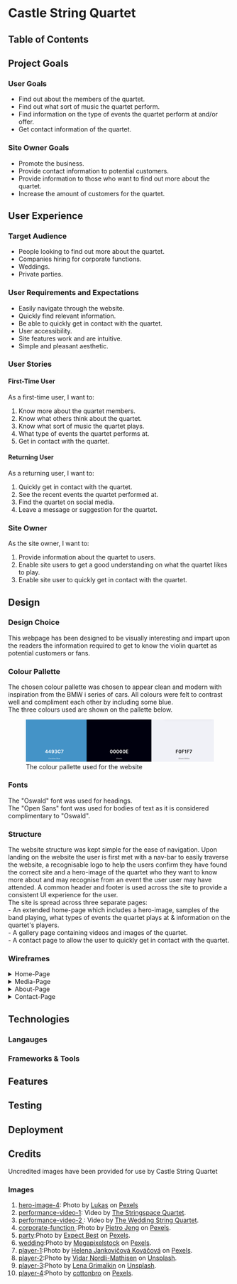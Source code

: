 # Castle String Quartet

## Table of Contents

## Project Goals

### User Goals
- Find out about the members of the quartet.
- Find out what sort of music the quartet perform.
- Find information on the type of events the quartet perform at and/or offer.
- Get contact information of the quartet.

### Site Owner Goals
- Promote the business.
- Provide contact information to potential customers.
- Provide information to those who want to find out more about the quartet.
- Increase the amount of customers for the quartet.

## User Experience

### Target Audience
- People looking to find out more about the quartet.
- Companies hiring for corporate functions.
- Weddings.
- Private parties.

### User Requirements and Expectations
- Easily navigate through the website.
- Quickly find relevant information.
- Be able to quickly get in contact with the quartet.
- User accessibility.
- Site features work and are intuitive.
- Simple and pleasant aesthetic.

### User Stories

#### First-Time User
As a first-time user, I want to:
1. Know more about the quartet members.
2. Know what others think about the quartet.
3. Know what sort of music the quartet plays.
4. What type of events the quartet performs at.
5. Get in contact with the quartet.

#### Returning User
As a returning user, I want to:
1. Quickly get in contact with the quartet.
2. See the recent events the quartet performed at.
3. Find the quartet on social media.
4. Leave a message or suggestion for the quartet.

### Site Owner
As the site owner, I want to:
1. Provide information about the quartet to users.
2. Enable site users to get a good understanding on what the quartet likes to play.
3. Enable site user to quickly get in contact with the quartet.

## Design

### Design Choice
This webpage has been designed to be visually interesting and impart upon the readers the information required to get to know the violin quartet as potential customers or fans.

### Colour Pallette
The chosen colour pallette was chosen to appear clean and modern with inspiration from the BMW i series of cars. All colours were felt to contrast well and compliment each other by including some blue.
<br>
The three colours used are shown on the pallette below.
<figure>
    <img src="docs/features/colour-pallette.png" alt="The website colour pallette">
    <figcaption>The colour pallette used for the website</figcaption>
</figure>

### Fonts
The "Oswald" font was used for headings.
<br>
The "Open Sans" font was used for bodies of text as it is considered complimentary to "Oswald".

### Structure
The website structure was kept simple for the ease of navigation. Upon landing on the website the user 
is first met with a nav-bar to easily traverse the website, a recognisable logo to help the users confirm they have found the correct site and a hero-image of the quartet who they want to know more about and may recognise from an event the user user may have attended. A common header and footer is used across the site to provide a consistent UI experience for the user.
<br>
The site is spread across three separate pages:
<br> - An extended home-page which includes a hero-image, samples of the band playing, what types of events the quartet plays at & information on the quartet's players.
<br> - A gallery page containing videos and images of the quartet.
<br> - A contact page to allow the user to quickly get in contact with the quartet.

### Wireframes
<details><summary>Home-Page</summary>
    <figure>
        <img src="docs/wireframes/Home-Page.png"
            alt="A wireframe for the home page">
        <figcaption>A wireframe for the home page on mobile, tablet & browser</figcaption>
    </figure>
</details>
<details><summary>Media-Page</summary>
    <figure>
        <img src="docs/wireframes/Media.png"
            alt="A wireframe for the media or gallery page">
        <figcaption>A wireframe for the media or gallery page on mobile, tablet & browser</figcaption>
    </figure>
</details>
<details><summary>About-Page</summary>
    <figure>
        <img src="docs/wireframes/About.png"
            alt="A wireframe for the about page">
        <figcaption>A wireframe for the about page on mobile, tablet & browser</figcaption>
    </figure>
</details>
<details><summary>Contact-Page</summary>
    <figure>
        <img src="docs/wireframes/Contact.png"
            alt="A wireframe for the contact page">
        <figcaption>A wireframe for the contact page on mobile, tablet & browser</figcaption>
    </figure>
</details>

## Technologies

### Langauges

### Frameworks & Tools

## Features

## Testing

## Deployment

## Credits
Uncredited images have been provided for use by Castle String Quartet
### Images
1. [hero-image-4](assets/images/hero-image-4.jpg): Photo by <a href="https://www.pexels.com/@goumbik/">Lukas</a> on <a href="https://www.pexels.com/">Pexels</a>
2. [performance-video-1](https://www.youtube.com/watch?v=i2nsvMQvw60&t=5s): Video by <a href="http://www.stringspace.com.au/">The Stringspace Quartet</a>.
3. [performance-video-2 ](https://www.youtube.com/watch?v=es_3F3TLJS0&t=2s): Video by <a href="www.theweddingstringquartet.com">The Wedding String Quartet</a>.
4. [corporate-function ](assets/images/corp-function.jpg):Photo by <a href="https://www.pexels.com/@pietrozj/">Pietro Jeng</a> on <a href="https://www.pexels.com/">Pexels</a>.
5. [party](assets/images/party.jpg):Photo by <a href="https://www.pexels.com/@expect-best-79873/">Expect Best</a> on <a href="https://www.pexels.com/">Pexels</a>.
6. [wedding](assets/images/wedding.jpg):Photo by <a href="https://www.pexels.com/@megapixelstock/">Megapixelstock</a> on <a href="https://www.pexels.com/">Pexels</a>.
7. [player-1](assets/images/player-1.jpg):Photo by <a href="https://www.pexels.com/@helen1/">Helena Jankovičová Kováčová</a> on <a href="https://www.pexels.com/">Pexels</a>.
8. [player-2](assets/images/player-2.jpg):Photo by <a href="https://unsplash.com/@vidarnm">Vidar Nordli-Mathisen</a> on <a href="https://unsplash.com/">Unsplash</a>.
9. [player-3](assets/images/player-3.jpg):Photo by <a href="https://unsplash.com/@grimalkin">Lena Grimalkin</a> on <a href="https://unsplash.com/">Unsplash</a>.
10. [player-4](assets/images/player-4.jpg):Photo by <a href="https://www.pexels.com/@cottonbro/">cottonbro</a> on <a href="https://www.pexels.com/">Pexels</a>.
